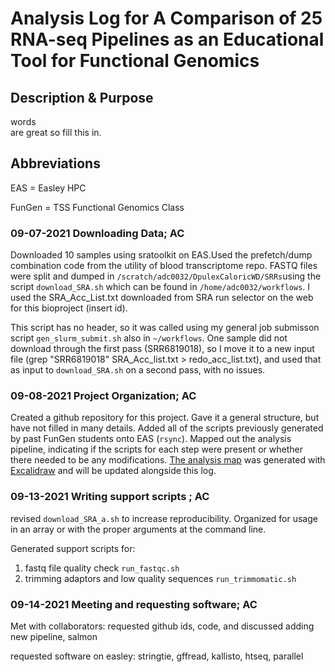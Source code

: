 # Analysis Log for A Comparison of 25 RNA-seq Pipelines as an Educational Tool for Functional Genomics

## Description & Purpose
words<br/>
are
great
so
fill
this
in.

## Abbreviations
EAS = Easley HPC  

FunGen = TSS Functional Genomics Class  


### 09-07-2021 Downloading Data; AC
Downloaded 10 samples using sratoolkit on EAS.Used the prefetch/dump combination code from the utility of blood transcriptome repo. 
FASTQ files were split and dumped in `/scratch/adc0032/DpulexCaloricWD/SRRs`using the script `download_SRA.sh` which can be found in 
`/home/adc0032/workflows`. I used the SRA_Acc_List.txt downloaded from SRA run selector on the web for this bioproject (insert id).

This script has no header, so it was called using my general job submisson script `gen_slurm_submit.sh` also in `~/workflows`.
One sample did not download through the first pass (SRR6819018), so I move it to a new input file (grep "SRR6819018" SRA_Acc_list.txt > redo_acc_list.txt),
and used that as input to `download_SRA.sh` on a second pass, with no issues. 

### 09-08-2021 Project Organization; AC
Created a github repository for this project. Gave it a general structure, but have not filled in many details. 
Added all of the scripts previously generated by past FunGen students onto EAS (`rsync`).
Mapped out the analysis pipeline, indicating if the scripts for each step were present or whether there needed to be any modifications.
[The analysis map](https://excalidraw.com/#json=6318931916619776,W88Xasevi5iT8um0p4cqJg) was generated with 
[Excalidraw](https://excalidraw.com) and will be updated alongside this log. 

### 09-13-2021 Writing support scripts ; AC
revised `download_SRA_a.sh` to increase reproducibility. Organized for usage in an array or with the proper arguments at the command line. 

Generated support scripts for:

1. fastq file quality check `run_fastqc.sh`
2. trimming adaptors and low quality sequences `run_trimmomatic.sh`

### 09-14-2021 Meeting and requesting software; AC
Met with collaborators: requested github ids, code, and discussed adding new pipeline, salmon  

requested software on easley: stringtie, gffread, kallisto, htseq, parallel
